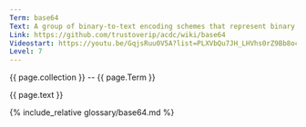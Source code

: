 ```yaml
---
Term: base64
Text: A group of binary-to-text encoding schemes that represent binary data
Link: https://github.com/trustoverip/acdc/wiki/base64
Videostart: https://youtu.be/GqjsRuu0V5A?list=PLXVbQu7JH_LHVhs0rZ9Bb8ocyKlPljkaG&t=16m53s
Level: 7
---
```


{{ page.collection }} -- {{ page.Term }}

   {{ page.text }}

{% include_relative glossary/base64.md %}
